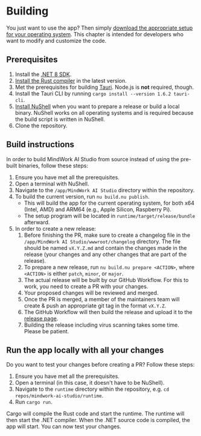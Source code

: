 # Building
You just want to use the app? Then simply [download the appropriate setup for your operating system](Setup.md). This chapter is intended for developers who want to modify and customize the code.

## Prerequisites
1. Install the [.NET 8 SDK](https://dotnet.microsoft.com/en-us/download/dotnet/8.0).
2. [Install the Rust compiler](https://www.rust-lang.org/tools/install) in the latest version.
3. Met the prerequisites for building [Tauri](https://tauri.app/v1/guides/getting-started/prerequisites/). Node.js is **not** required, though.
4. Install the Tauri CLI by running `cargo install --version 1.6.2 tauri-cli`.
5. [Install NuShell](https://www.nushell.sh/) when you want to prepare a release or build a local binary. NuShell works on all operating systems and is required because the build script is written in NuShell.
6. Clone the repository.

## Build instructions
In order to build MindWork AI Studio from source instead of using the pre-built binaries, follow these steps:
1. Ensure you have met all the prerequisites.
2. Open a terminal with NuShell.
3. Navigate to the `/app/MindWork AI Studio` directory within the repository.
4. To build the current version, run `nu build.nu publish`.
    - This will build the app for the current operating system, for both x64 (Intel, AMD) and ARM64 (e.g., Apple Silicon, Raspberry Pi).
    - The setup program will be located in `runtime/target/release/bundle` afterward.
5. In order to create a new release:
   1. Before finishing the PR, make sure to create a changelog file in the `/app/MindWork AI Studio/wwwroot/changelog` directory. The file should be named `vX.Y.Z.md` and contain the changes made in the release (your changes and any other changes that are part of the release).
   2. To prepare a new release, run `nu build.nu prepare <ACTION>`, where `<ACTION>` is either `patch`, `minor`, or `major`.
   3. The actual release will be built by our GitHub Workflow. For this to work, you need to create a PR with your changes.
   4. Your proposed changes will be reviewed and merged.
   5. Once the PR is merged, a member of the maintainers team will create & push an appropriate git tag in the format `vX.Y.Z`.
   6. The GitHub Workflow will then build the release and upload it to the [release page](https://github.com/MindWorkAI/AI-Studio/releases/latest).
   7. Building the release including virus scanning takes some time. Please be patient.

## Run the app locally with all your changes
Do you want to test your changes before creating a PR? Follow these steps:
1. Ensure you have met all the prerequisites.
2. Open a terminal (in this case, it doesn't have to be NuShell).
3. Navigate to the `runtime` directory within the repository, e.g. `cd repos/mindwork-ai-studio/runtime`.
4. Run `cargo run`.

Cargo will compile the Rust code and start the runtime. The runtime will then start the .NET compiler. When the .NET source code is compiled, the app will start. You can now test your changes.